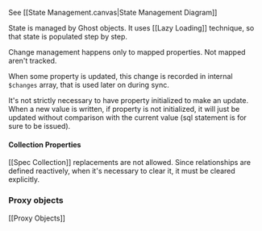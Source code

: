 See [[State Management.canvas|State Management Diagram]]

State is managed by Ghost objects. It uses [[Lazy Loading]] technique, so that state is populated step by step.

Change management happens only to mapped properties. Not mapped aren't tracked.

When some property is updated, this change is recorded in internal `$changes` array, that is used later on during sync.

It's not strictly necessary to have property initialized to make an update. When a new value is written, if property is not initialized, it will just be updated without comparison with the current value (sql statement is for sure to be issued).

#### Collection Properties

[[Spec Collection]] replacements are not allowed. Since relationships are defined reactively, when it's necessary to clear it, it must be cleared explicitly.

### Proxy objects

[[Proxy Objects]]